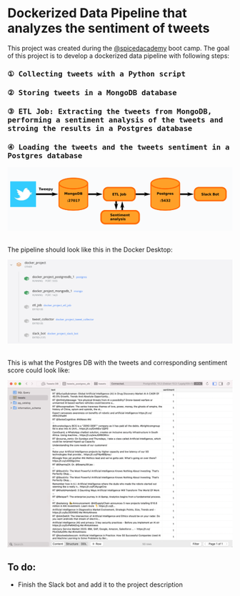 # Dockerized Data Pipeline that analyzes the sentiment of tweets

This project was created during the [@spicedacademy](https://github.com/spicedacademy/) boot camp. The goal of this project is to develop a dockerized data pipeline with following steps:

<kbd>
  <h3>① Collecting tweets with a Python script</h3>
  <h3>② Storing tweets in a MongoDB database</h3>
  <h3>③ ETL Job: Extracting the tweets from MongoDB, performing a sentiment analysis of the tweets and stroing the results in a Postgres database</h3>
  <h3>④ Loading the tweets and the tweets sentiment in a Postgres database</h3>

  <img src="https://github.com/pavrmk/twitter_sentiment_analysis/blob/main/images/readme_file_images/structure-gray.png">
</kbd>
<br>
<br>

The pipeline should look like this in the Docker Desktop:

<kbd>
  <img src="https://github.com/pavrmk/twitter_sentiment_analysis/blob/main/images/readme_file_images/docker_pipeline.png">
</kbd>
<br>
<br>

This is what the Postgres DB with the tweets and corresponding sentiment score could look like:

<kbd>
  <img src="https://github.com/pavrmk/twitter_sentiment_analysis/blob/main/images/readme_file_images/postgres_tweets.png">
</kbd>

## To do:
* Finish the Slack bot and add it to the project description
